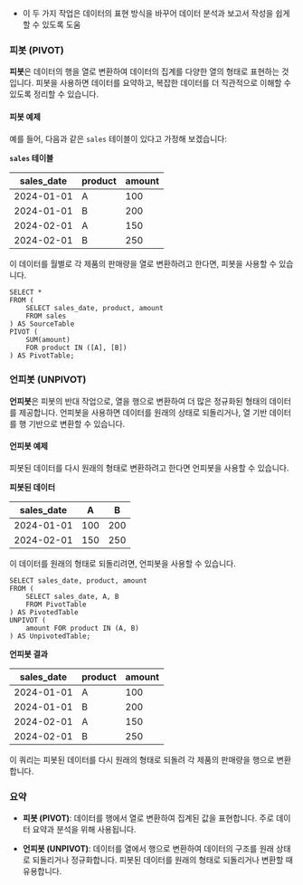- 이 두 가지 작업은 데이터의 표현 방식을 바꾸어 데이터 분석과 보고서 작성을 쉽게 할 수 있도록 도움

### 피봇 (PIVOT)

**피봇**은 데이터의 행을 열로 변환하여 데이터의 집계를 다양한 열의 형태로 표현하는 것입니다. 피봇을 사용하면 데이터를 요약하고, 복잡한 데이터를 더 직관적으로 이해할 수 있도록 정리할 수 있습니다.

#### 피봇 예제

예를 들어, 다음과 같은 `sales` 테이블이 있다고 가정해 보겠습니다:

**`sales` 테이블**

|sales_date|product|amount|
|---|---|---|
|2024-01-01|A|100|
|2024-01-01|B|200|
|2024-02-01|A|150|
|2024-02-01|B|250|

이 데이터를 월별로 각 제품의 판매량을 열로 변환하려고 한다면, 피봇을 사용할 수 있습니다.
```
SELECT *
FROM (
    SELECT sales_date, product, amount
    FROM sales
) AS SourceTable
PIVOT (
    SUM(amount)
    FOR product IN ([A], [B])
) AS PivotTable;
```

### 언피봇 (UNPIVOT)

**언피봇**은 피봇의 반대 작업으로, 열을 행으로 변환하여 더 많은 정규화된 형태의 데이터를 제공합니다. 언피봇을 사용하면 데이터를 원래의 상태로 되돌리거나, 열 기반 데이터를 행 기반으로 변환할 수 있습니다.

#### 언피봇 예제

피봇된 데이터를 다시 원래의 형태로 변환하려고 한다면 언피봇을 사용할 수 있습니다.

**피봇된 데이터**

|sales_date|A|B|
|---|---|---|
|2024-01-01|100|200|
|2024-02-01|150|250|

이 데이터를 원래의 형태로 되돌리려면, 언피봇을 사용할 수 있습니다.
```
SELECT sales_date, product, amount
FROM (
    SELECT sales_date, A, B
    FROM PivotTable
) AS PivotedTable
UNPIVOT (
    amount FOR product IN (A, B)
) AS UnpivotedTable;
```
**언피봇 결과**

|sales_date|product|amount|
|---|---|---|
|2024-01-01|A|100|
|2024-01-01|B|200|
|2024-02-01|A|150|
|2024-02-01|B|250|

이 쿼리는 피봇된 데이터를 다시 원래의 형태로 되돌려 각 제품의 판매량을 행으로 변환합니다.

### 요약

- **피봇 (PIVOT)**: 데이터를 행에서 열로 변환하여 집계된 값을 표현합니다. 주로 데이터 요약과 분석을 위해 사용됩니다.

- **언피봇 (UNPIVOT)**: 데이터를 열에서 행으로 변환하여 데이터의 구조를 원래 상태로 되돌리거나 정규화합니다. 피봇된 데이터를 원래의 형태로 되돌리거나 변환할 때 유용합니다.